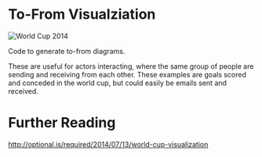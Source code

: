 To-From Visualziation
==============

![World Cup 2014](http://optional.is/required/wp-content/uploads/2014/07/worldcup2014-raw.png)

Code to generate to-from diagrams.

These are useful for actors interacting, where the same group of people are sending and receiving from each other. These examples are goals scored and conceded in the world cup, but could easily be emails sent and received.


Further Reading
===============
http://optional.is/required/2014/07/13/world-cup-visualization
